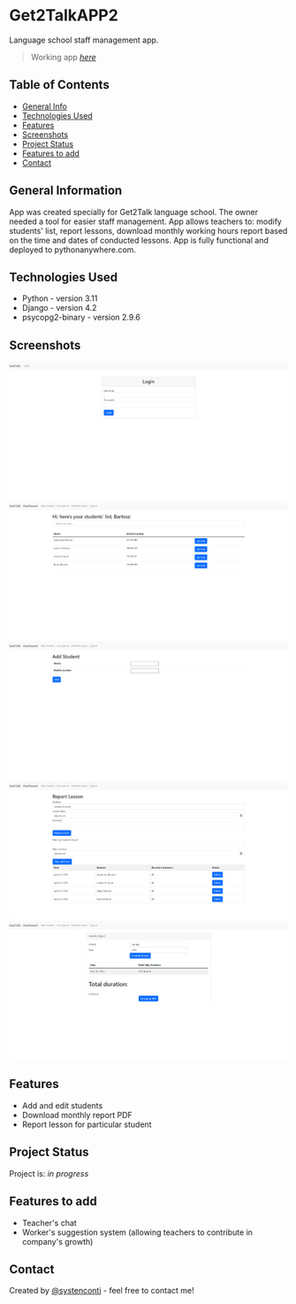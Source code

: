 # Get2TalkAPP2
Language school staff management app.
> Working app [_here_](http://systenconti.pythonanywhere.com)

## Table of Contents
* [General Info](#general-information)
* [Technologies Used](#technologies-used)
* [Features](#features)
* [Screenshots](#screenshots)
* [Project Status](#project-status)
* [Features to add](#features-to-add)
* [Contact](#contact)


## General Information
App was created specially for Get2Talk language school. The owner needed a tool for
easier staff management. App allows teachers to: modify students' list, report lessons, download
monthly working hours report based on the time and dates of conducted lessons. App is
fully functional and deployed to pythonanywhere.com.


## Technologies Used
- Python - version 3.11
- Django - version 4.2
- psycopg2-binary - version 2.9.6

## Screenshots
![Screenshot1](./screenshots/screenshot1.png)
![Screenshot2](./screenshots/screenshot2.png)
![Screenshot3](./screenshots/screenshot3.png)
![Screenshot4](./screenshots/screenshot4.png)
![Screenshot5](./screenshots/screenshot5.png)

## Features
- Add and edit students
- Download monthly report PDF
- Report lesson for particular student


## Project Status
Project is: _in progress_ 


## Features to add
- Teacher's chat
- Worker's suggestion system (allowing teachers to contribute in company's growth)


## Contact
Created by [@systenconti](https://github.com/systenconti) - feel free to contact me!

